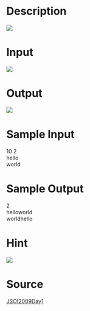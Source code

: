 
# Description

<div class="content"><img border="0" src="source/bzoj/1559/img/aHR0cHM6Ly9seWRzeS5jb20vSnVkZ2VPbmxpbmUvaW1hZ2VzLzE1NTlfMS5qcGc=.jpg"/></div>

# Input

<div class="content"><img border="0" src="source/bzoj/1559/img/aHR0cHM6Ly9seWRzeS5jb20vSnVkZ2VPbmxpbmUvaW1hZ2VzLzE1NTlfMi5qcGc=.jpg"/></div>

# Output

<div class="content"><img border="0" src="source/bzoj/1559/img/aHR0cHM6Ly9seWRzeS5jb20vSnVkZ2VPbmxpbmUvaW1hZ2VzLzE1NTlfMy5qcGc=.jpg"/></div>

# Sample Input

<div class="content"><span class="sampledata">10 2<br/>
hello<br/>
world<br/>
</span></div>

# Sample Output

<div class="content"><span class="sampledata">2<br/>
helloworld<br/>
worldhello<br/>
</span></div>

# Hint

<div class="content"><p><img border="0" src="source/bzoj/1559/img/aHR0cHM6Ly9seWRzeS5jb20vSnVkZ2VPbmxpbmUvaW1hZ2VzLzE1NTlfNC5qcGc=.jpg"/></p></div>

# Source

<div class="content"><p><a href="problemset.php?search=JSOI2009Day1">JSOI2009Day1</a></p></div>

